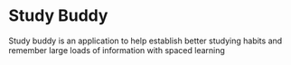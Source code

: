 # Study Buddy

Study buddy is an application to help establish better studying habits and remember large loads of information with spaced learning
